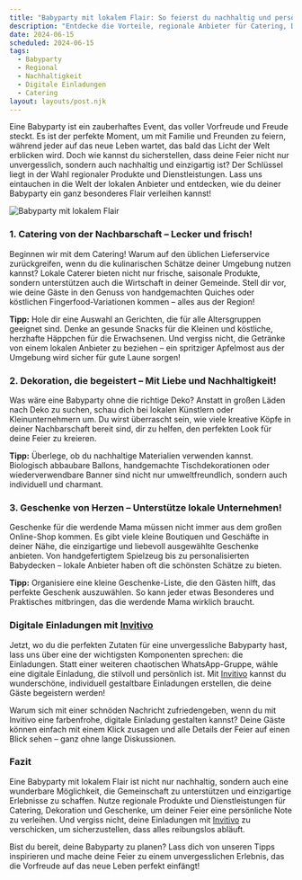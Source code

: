```yaml
---
title: "Babyparty mit lokalem Flair: So feierst du nachhaltig und persönlich!"
description: "Entdecke die Vorteile, regionale Anbieter für Catering, Dekoration und Geschenke bei deiner Babyparty zu nutzen. Plus - Warum digitale Einladungen von Invitivo das i-Tüpfelchen sind!"
date: 2024-06-15
scheduled: 2024-06-15
tags:
  - Babyparty
  - Regional
  - Nachhaltigkeit
  - Digitale Einladungen
  - Catering
layout: layouts/post.njk
---
```


Eine Babyparty ist ein zauberhaftes Event, das voller Vorfreude und Freude steckt. Es ist der perfekte Moment, um mit Familie und Freunden zu feiern, während jeder auf das neue Leben wartet, das bald das Licht der Welt erblicken wird. Doch wie kannst du sicherstellen, dass deine Feier nicht nur unvergesslich, sondern auch nachhaltig und einzigartig ist? Der Schlüssel liegt in der Wahl regionaler Produkte und Dienstleistungen. Lass uns eintauchen in die Welt der lokalen Anbieter und entdecken, wie du deiner Babyparty ein ganz besonderes Flair verleihen kannst!

![Babyparty mit lokalem Flair](/img/babyparty-local.webp)

### 1. **Catering von der Nachbarschaft – Lecker und frisch!**

Beginnen wir mit dem Catering! Warum auf den üblichen Lieferservice zurückgreifen, wenn du die kulinarischen Schätze deiner Umgebung nutzen kannst? Lokale Caterer bieten nicht nur frische, saisonale Produkte, sondern unterstützen auch die Wirtschaft in deiner Gemeinde. Stell dir vor, wie deine Gäste in den Genuss von handgemachten Quiches oder köstlichen Fingerfood-Variationen kommen – alles aus der Region!

**Tipp:** Hole dir eine Auswahl an Gerichten, die für alle Altersgruppen geeignet sind. Denke an gesunde Snacks für die Kleinen und köstliche, herzhafte Häppchen für die Erwachsenen. Und vergiss nicht, die Getränke von einem lokalen Anbieter zu beziehen – ein spritziger Apfelmost aus der Umgebung wird sicher für gute Laune sorgen!

### 2. **Dekoration, die begeistert – Mit Liebe und Nachhaltigkeit!**

Was wäre eine Babyparty ohne die richtige Deko? Anstatt in großen Läden nach Deko zu suchen, schau dich bei lokalen Künstlern oder Kleinunternehmern um. Du wirst überrascht sein, wie viele kreative Köpfe in deiner Nachbarschaft bereit sind, dir zu helfen, den perfekten Look für deine Feier zu kreieren.

**Tipp:** Überlege, ob du nachhaltige Materialien verwenden kannst. Biologisch abbaubare Ballons, handgemachte Tischdekorationen oder wiederverwendbare Banner sind nicht nur umweltfreundlich, sondern auch individuell und charmant.

### 3. **Geschenke von Herzen – Unterstütze lokale Unternehmen!**

Geschenke für die werdende Mama müssen nicht immer aus dem großen Online-Shop kommen. Es gibt viele kleine Boutiquen und Geschäfte in deiner Nähe, die einzigartige und liebevoll ausgewählte Geschenke anbieten. Von handgefertigtem Spielzeug bis zu personalisierten Babydecken – lokale Anbieter haben oft die schönsten Schätze zu bieten.

**Tipp:** Organisiere eine kleine Geschenke-Liste, die den Gästen hilft, das perfekte Geschenk auszuwählen. So kann jeder etwas Besonderes und Praktisches mitbringen, das die werdende Mama wirklich braucht.

### **Digitale Einladungen mit [Invitivo](https://invitivo.com/create)**

Jetzt, wo du die perfekten Zutaten für eine unvergessliche Babyparty hast, lass uns über eine der wichtigsten Komponenten sprechen: die Einladungen. Statt einer weiteren chaotischen WhatsApp-Gruppe, wähle eine digitale Einladung, die stilvoll und persönlich ist. Mit [Invitivo](https://invitivo.com/) kannst du wunderschöne, individuell gestaltbare Einladungen erstellen, die deine Gäste begeistern werden!

Warum sich mit einer schnöden Nachricht zufriedengeben, wenn du mit Invitivo eine farbenfrohe, digitale Einladung gestalten kannst? Deine Gäste können einfach mit einem Klick zusagen und alle Details der Feier auf einen Blick sehen – ganz ohne lange Diskussionen.

### **Fazit**

Eine Babyparty mit lokalem Flair ist nicht nur nachhaltig, sondern auch eine wunderbare Möglichkeit, die Gemeinschaft zu unterstützen und einzigartige Erlebnisse zu schaffen. Nutze regionale Produkte und Dienstleistungen für Catering, Dekoration und Geschenke, um deiner Feier eine persönliche Note zu verleihen. Und vergiss nicht, deine Einladungen mit [Invitivo](https://invitivo.com) zu verschicken, um sicherzustellen, dass alles reibungslos abläuft.

Bist du bereit, deine Babyparty zu planen? Lass dich von unseren Tipps inspirieren und mache deine Feier zu einem unvergesslichen Erlebnis, das die Vorfreude auf das neue Leben perfekt einfängt!
